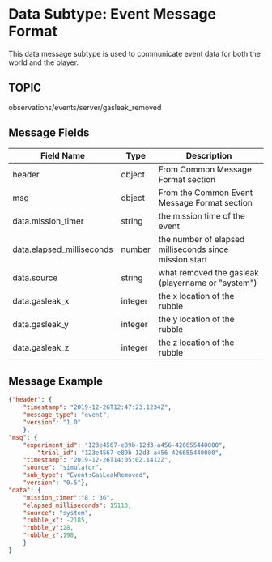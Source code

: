 # Data Subtype: Event Message Format
This data message subtype is used to communicate event data for both the world and the player. 

## TOPIC

observations/events/server/gasleak_removed

## Message Fields

| Field Name | Type | Description
| --- | --- | ---|
| header | object | From Common Message Format section
| msg | object | From the Common Event Message Format section 
| data.mission_timer | string | the mission time of the event
| data.elapsed_milliseconds | number | the number of elapsed milliseconds since mission start
| data.source | string | what removed the gasleak (playername or "system")
| data.gasleak_x | integer | the x location of the rubble
| data.gasleak_y | integer | the y location of the rubble
| data.gasleak_z | integer | the z location of the rubble


## Message Example

```json
{"header": {
	"timestamp": "2019-12-26T12:47:23.1234Z",
	"message_type": "event",
	"version": "1.0"
	},
"msg": {
	"experiment_id": "123e4567-e89b-12d3-a456-426655440000", 
    	"trial_id": "123e4567-e89b-12d3-a456-426655440000",
	"timestamp": "2019-12-26T14:05:02.1412Z",
	"source": "simulator",
	"sub_type": "Event:GasLeakRemoved",
	"version": "0.5"},
"data": {
	"mission_timer":"8 : 36",
	"elapsed_milliseconds": 15113,
	"source": "system",
	"rubble_x": -2185,
	"rubble_y":28,
	"rubble_z":198,	
	}
}

```